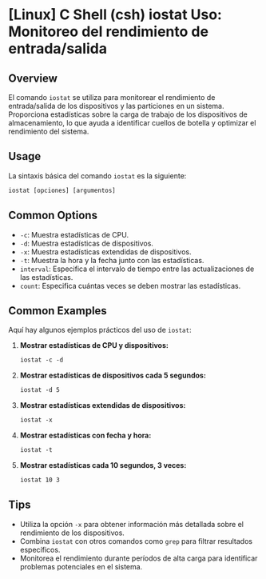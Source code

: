 # [Linux] C Shell (csh) iostat Uso: Monitoreo del rendimiento de entrada/salida

## Overview
El comando `iostat` se utiliza para monitorear el rendimiento de entrada/salida de los dispositivos y las particiones en un sistema. Proporciona estadísticas sobre la carga de trabajo de los dispositivos de almacenamiento, lo que ayuda a identificar cuellos de botella y optimizar el rendimiento del sistema.

## Usage
La sintaxis básica del comando `iostat` es la siguiente:

```csh
iostat [opciones] [argumentos]
```

## Common Options
- `-c`: Muestra estadísticas de CPU.
- `-d`: Muestra estadísticas de dispositivos.
- `-x`: Muestra estadísticas extendidas de dispositivos.
- `-t`: Muestra la hora y la fecha junto con las estadísticas.
- `interval`: Especifica el intervalo de tiempo entre las actualizaciones de las estadísticas.
- `count`: Especifica cuántas veces se deben mostrar las estadísticas.

## Common Examples
Aquí hay algunos ejemplos prácticos del uso de `iostat`:

1. **Mostrar estadísticas de CPU y dispositivos:**
   ```csh
   iostat -c -d
   ```

2. **Mostrar estadísticas de dispositivos cada 5 segundos:**
   ```csh
   iostat -d 5
   ```

3. **Mostrar estadísticas extendidas de dispositivos:**
   ```csh
   iostat -x
   ```

4. **Mostrar estadísticas con fecha y hora:**
   ```csh
   iostat -t
   ```

5. **Mostrar estadísticas cada 10 segundos, 3 veces:**
   ```csh
   iostat 10 3
   ```

## Tips
- Utiliza la opción `-x` para obtener información más detallada sobre el rendimiento de los dispositivos.
- Combina `iostat` con otros comandos como `grep` para filtrar resultados específicos.
- Monitorea el rendimiento durante períodos de alta carga para identificar problemas potenciales en el sistema.